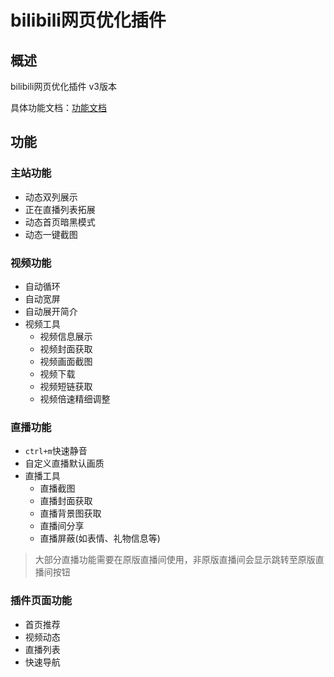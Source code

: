 # bilibili网页优化插件

## 概述

bilibili网页优化插件 v3版本

具体功能文档：[功能文档](https://bili-tool-doc.vercel.app/)



## 功能

### 主站功能

- 动态双列展示
- 正在直播列表拓展
- 动态首页暗黑模式
- 动态一键截图

### 视频功能

- 自动循环
- 自动宽屏
- 自动展开简介
- 视频工具
  - 视频信息展示
  - 视频封面获取
  - 视频画面截图
  - 视频下载
  - 视频短链获取
  - 视频倍速精细调整

### 直播功能
- `ctrl+m`快速静音
- 自定义直播默认画质
- 直播工具
  - 直播截图
  - 直播封面获取
  - 直播背景图获取
  - 直播间分享
  - 直播屏蔽(如表情、礼物信息等)

> 大部分直播功能需要在原版直播间使用，非原版直播间会显示跳转至原版直播间按钮

### 插件页面功能

- 首页推荐
- 视频动态
- 直播列表
- 快速导航